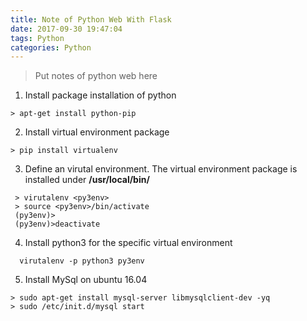 ```yaml
---
title: Note of Python Web With Flask
date: 2017-09-30 19:47:04
tags: Python
categories: Python
---
```


> Put notes of python web here

<!--more-->

1. Install package installation of python
```
> apt-get install python-pip
```
2. Install virtual environment package
```
> pip install virtualenv
```
3. Define an virutal environment. The virtual environment package is installed under **/usr/local/bin/**
```
 > virutalenv <py3env>
 > source <py3env>/bin/activate
 (py3env)>
 (py3env)>deactivate
```
4. Install python3 for the specific virtual environment
```
  virutalenv -p python3 py3env
```
5. Install MySql on ubuntu 16.04
```
> sudo apt-get install mysql-server libmysqlclient-dev -yq
> sudo /etc/init.d/mysql start
```
